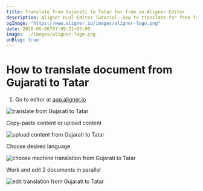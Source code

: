 ```yaml
---
title: Translate from Gujarati to Tatar for free in Aligner Editor
description: Aligner Dual Editor Tutorial. How to translate for free from Gujarati to Tatar. Aligner is multilingual document management platform. 
ogImage: "https://www.aligner.io/images/aligner-logo.png"
date: 2020-05-06T07:09:21+03:00
image: ../images/aligner-logo.png
onBlog: true
---
```


# How to translate document from Gujarati to Tatar

1. Go to editor at [app.aligner.io](https://app.aligner.io "Aligner App web page")

![translate from Gujarati to Tatar](../aligner-blank-editor.png "translate from Gujarati to Tatar")

Copy-paste content or upload content

![upload content from Gujarati to Tatar](../aligner-uploaded-document.png "upload content from Gujarati to Tatar")

Choose desired language

![choose machine translation from Gujarati to Tatar](../aligner-language-dropdown.png "choose machine translation from Gujarati to Tatar")

Work and edit 2 documents in parallel

![edit translation from Gujarati to Tatar](../aligner-double-sitded-editor.png "edit translation from Gujarati to Tatar")

